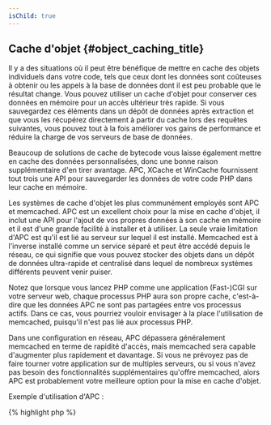 ```yaml
---
isChild: true
---
```


## Cache d'objet {#object_caching_title}

Il y a des situations où il peut être bénéfique de mettre en cache des objets individuels dans votre code, tels que ceux dont les données sont coûteuses à obtenir ou les appels à la base de données dont il est peu probable que le résultat change. Vous pouvez utiliser un cache d'objet pour conserver ces données en mémoire pour un accès ultérieur très rapide. Si vous sauvegardez ces éléments dans un dépôt de données après extraction et que vous les récupérez directement à partir du cache lors des requêtes suivantes, vous pouvez tout à la fois améliorer vos gains de performance et réduire la charge de vos serveurs de base de données.

Beaucoup de solutions de cache de bytecode vous laisse également mettre en cache des données personnalisées, donc une bonne raison supplémentaire d'en tirer avantage. APC, XCache et WinCache fournissent tout trois une API pour sauvegarder les données de votre code PHP dans leur cache en mémoire.

Les systèmes de cache d'objet les plus communément employés sont APC et memcached. APC est un excellent choix pour la mise en cache d'objet, il inclut une API pour l'ajout de vos propres données à son cache en mémoire et il est d'une grande facilité à installer et à utiliser. La seule vraie limitation d'APC est qu'il est lié au serveur sur lequel il est installé. Memcached est à l'inverse installé comme un service séparé et peut être accédé depuis le réseau, ce qui signifie que vous pouvez stocker des objets dans un dépôt de données ultra-rapide et centralisé dans lequel de nombreux systèmes différents peuvent venir puiser.

Notez que lorsque vous lancez PHP comme une application (Fast-)CGI sur votre serveur web, chaque processus PHP aura son propre cache, c'est-à-dire que les données APC ne sont pas partagées entre vos processus actifs. Dans ce cas, vous pourriez vouloir envisager à la place l'utilisation de memcached, puisqu'il n'est pas lié aux processus PHP.

Dans une configuration en réseau, APC dépassera généralement memcached en terme de rapidité d'accès, mais memcached sera capable d'augmenter plus rapidement et davantage. Si vous ne prévoyez pas de faire tourner votre application sur de multiples serveurs, ou si vous n'avez pas besoin des fonctionnalités supplémentaires qu'offre memcached, alors APC est probablement votre meilleure option pour la mise en cache d'objet.

Exemple d'utilisation d'APC :

{% highlight php %}
<?php
// check if there is data saved as 'expensive_data' in cache
$data = apc_fetch('expensive_data');
if ($data === false) {
    // data is not in cache; save result of expensive call for later use
    apc_add('expensive_data', $data = get_expensive_data());
}

print_r($data);
{% endhighlight %}

En savoir plus sur les systèmes de cache d'objet les plus populaires :

* [APC Functions](http://php.net/manual/en/ref.apc.php)
* [Memcached](http://memcached.org/)
* [Redis](http://redis.io/)
* [XCache APIs](http://xcache.lighttpd.net/wiki/XcacheApi)
* [WinCache Functions](http://www.php.net/manual/en/ref.wincache.php)

